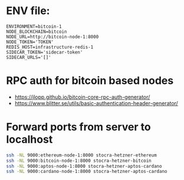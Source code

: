 # ENV file:
```
ENVIRONMENT=bitcoin-1
NODE_BLOCKCHAIN=bitcoin
NODE_URL=http://bitcoin-node-1:8000
NODE_TOKEN='TOKEN'
REDIS_HOST=infrastructure-redis-1
SIDECAR_TOKEN='sidecar-token'
SIDECAR_URLS='[]'
```

# RPC auth for bitcoin based nodes
- https://jlopp.github.io/bitcoin-core-rpc-auth-generator/
- https://www.blitter.se/utils/basic-authentication-header-generator/

# Forward ports from server to localhost
```bash
ssh -NL 9000:ethereum-node-1:8000 stocra-hetzner-ethereum
ssh -NL 9000:bitcoin-node-1:8000 stocra-hetzner-bitcoin
ssh -NL 9000:aptos-node-1:8000 stocra-hetzner-aptos-cardano
ssh -NL 9000:cardano-node-1:8000 stocra-hetzner-aptos-cardano
```

